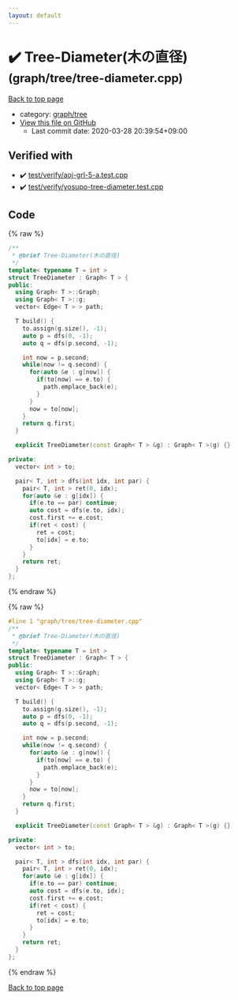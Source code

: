 ```yaml
---
layout: default
---
```


<!-- mathjax config similar to math.stackexchange -->
<script type="text/javascript" async
  src="https://cdnjs.cloudflare.com/ajax/libs/mathjax/2.7.5/MathJax.js?config=TeX-MML-AM_CHTML">
</script>
<script type="text/x-mathjax-config">
  MathJax.Hub.Config({
    TeX: { equationNumbers: { autoNumber: "AMS" }},
    tex2jax: {
      inlineMath: [ ['$','$'] ],
      processEscapes: true
    },
    "HTML-CSS": { matchFontHeight: false },
    displayAlign: "left",
    displayIndent: "2em"
  });
</script>

<script type="text/javascript" src="https://cdnjs.cloudflare.com/ajax/libs/jquery/3.4.1/jquery.min.js"></script>
<script src="https://cdn.jsdelivr.net/npm/jquery-balloon-js@1.1.2/jquery.balloon.min.js" integrity="sha256-ZEYs9VrgAeNuPvs15E39OsyOJaIkXEEt10fzxJ20+2I=" crossorigin="anonymous"></script>
<script type="text/javascript" src="../../../assets/js/copy-button.js"></script>
<link rel="stylesheet" href="../../../assets/css/copy-button.css" />


# :heavy_check_mark: Tree-Diameter(木の直径) <small>(graph/tree/tree-diameter.cpp)</small>

<a href="../../../index.html">Back to top page</a>

* category: <a href="../../../index.html#28790b6202284cbbffc9d712b59f4b80">graph/tree</a>
* <a href="{{ site.github.repository_url }}/blob/master/graph/tree/tree-diameter.cpp">View this file on GitHub</a>
    - Last commit date: 2020-03-28 20:39:54+09:00




## Verified with

* :heavy_check_mark: <a href="../../../verify/test/verify/aoj-grl-5-a.test.cpp.html">test/verify/aoj-grl-5-a.test.cpp</a>
* :heavy_check_mark: <a href="../../../verify/test/verify/yosupo-tree-diameter.test.cpp.html">test/verify/yosupo-tree-diameter.test.cpp</a>


## Code

<a id="unbundled"></a>
{% raw %}
```cpp
/**
 * @brief Tree-Diameter(木の直径)
 */
template< typename T = int >
struct TreeDiameter : Graph< T > {
public:
  using Graph< T >::Graph;
  using Graph< T >::g;
  vector< Edge< T > > path;

  T build() {
    to.assign(g.size(), -1);
    auto p = dfs(0, -1);
    auto q = dfs(p.second, -1);

    int now = p.second;
    while(now != q.second) {
      for(auto &e : g[now]) {
        if(to[now] == e.to) {
          path.emplace_back(e);
        }
      }
      now = to[now];
    }
    return q.first;
  }

  explicit TreeDiameter(const Graph< T > &g) : Graph< T >(g) {}

private:
  vector< int > to;

  pair< T, int > dfs(int idx, int par) {
    pair< T, int > ret(0, idx);
    for(auto &e : g[idx]) {
      if(e.to == par) continue;
      auto cost = dfs(e.to, idx);
      cost.first += e.cost;
      if(ret < cost) {
        ret = cost;
        to[idx] = e.to;
      }
    }
    return ret;
  }
};

```
{% endraw %}

<a id="bundled"></a>
{% raw %}
```cpp
#line 1 "graph/tree/tree-diameter.cpp"
/**
 * @brief Tree-Diameter(木の直径)
 */
template< typename T = int >
struct TreeDiameter : Graph< T > {
public:
  using Graph< T >::Graph;
  using Graph< T >::g;
  vector< Edge< T > > path;

  T build() {
    to.assign(g.size(), -1);
    auto p = dfs(0, -1);
    auto q = dfs(p.second, -1);

    int now = p.second;
    while(now != q.second) {
      for(auto &e : g[now]) {
        if(to[now] == e.to) {
          path.emplace_back(e);
        }
      }
      now = to[now];
    }
    return q.first;
  }

  explicit TreeDiameter(const Graph< T > &g) : Graph< T >(g) {}

private:
  vector< int > to;

  pair< T, int > dfs(int idx, int par) {
    pair< T, int > ret(0, idx);
    for(auto &e : g[idx]) {
      if(e.to == par) continue;
      auto cost = dfs(e.to, idx);
      cost.first += e.cost;
      if(ret < cost) {
        ret = cost;
        to[idx] = e.to;
      }
    }
    return ret;
  }
};

```
{% endraw %}

<a href="../../../index.html">Back to top page</a>

